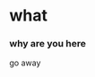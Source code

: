 <!-- style /css/pico.min.css -->
<!-- style /error.css -->

<hgroup>

# what
### why are you here

</hgroup>

<p class="center">
go away
</p>